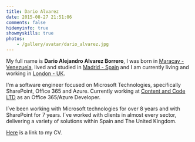 ```yaml
---
title: Dario Alvarez
date: 2015-08-27 21:51:06
comments: false
hidemyinfo: true
showmyskills: true
photos: 
	- /gallery/avatar/dario_alvarez.jpg
---
```


My full name is **Dario Alejandro Alvarez Borrero**,  I was born in [Maracay - Venezuela](https://en.wikipedia.org/wiki/Maracay), lived and studied in [Madrid - Spain](https://en.wikipedia.org/wiki/Madrid) and I am currently living and working in [London - UK](https://en.wikipedia.org/wiki/London). 

I'm a software engineer focused on Microsoft Technologies, specifically SharePoint, Office 365 and Azure. Currently working at [Content and Code LTD](https://www.contentandcode.com/) as an Office 365/Azure Developer.

I´ve been working with Microsoft technologies for over 8 years and with SharePoint for 7 years. I´ve worked with clients in almost every sector, delivering a variety of solutions within Spain and The United Kingdom.

[Here](/cv) is a link to my CV.